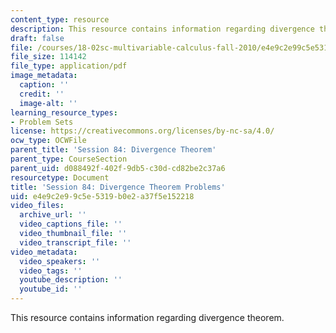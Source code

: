 ```yaml
---
content_type: resource
description: This resource contains information regarding divergence theorem.
draft: false
file: /courses/18-02sc-multivariable-calculus-fall-2010/e4e9c2e99c5e5319b0e2a37f5e152218_MIT18_02SC_pb_84_quest.pdf
file_size: 114142
file_type: application/pdf
image_metadata:
  caption: ''
  credit: ''
  image-alt: ''
learning_resource_types:
- Problem Sets
license: https://creativecommons.org/licenses/by-nc-sa/4.0/
ocw_type: OCWFile
parent_title: 'Session 84: Divergence Theorem'
parent_type: CourseSection
parent_uid: d088492f-402f-9db5-c30d-cd82be2c37a6
resourcetype: Document
title: 'Session 84: Divergence Theorem Problems'
uid: e4e9c2e9-9c5e-5319-b0e2-a37f5e152218
video_files:
  archive_url: ''
  video_captions_file: ''
  video_thumbnail_file: ''
  video_transcript_file: ''
video_metadata:
  video_speakers: ''
  video_tags: ''
  youtube_description: ''
  youtube_id: ''
---
```

This resource contains information regarding divergence theorem.